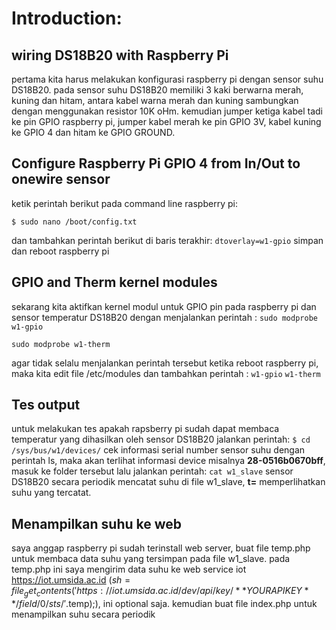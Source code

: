 # Introduction:
## wiring DS18B20 with Raspberry Pi
pertama kita harus melakukan konfigurasi raspberry pi dengan sensor suhu DS18B20. pada sensor suhu DS18B20 memiliki 3 kaki berwarna merah, kuning dan hitam, antara kabel warna merah dan kuning sambungkan dengan menggunakan resistor 10K oHm. kemudian jumper ketiga kabel tadi ke pin GPIO raspberry pi, jumper kabel merah ke pin GPIO 3V, kabel kuning ke GPIO 4 dan hitam ke GPIO GROUND.

## Configure Raspberry Pi GPIO 4 from In/Out to onewire sensor
ketik perintah berikut pada command line raspberry pi:

`$ sudo nano /boot/config.txt`

dan tambahkan perintah berikut di baris terakhir:
`dtoverlay=w1-gpio`
simpan dan reboot raspberry pi 

## GPIO and Therm kernel modules
sekarang kita aktifkan kernel modul untuk GPIO pin pada raspberry pi dan sensor temperatur DS18B20 dengan menjalankan perintah :
`sudo modprobe w1-gpio`

`sudo modprobe w1-therm`

agar tidak selalu menjalankan perintah tersebut ketika reboot raspberry pi, maka kita edit file /etc/modules dan tambahkan perintah :
`w1-gpio`
`w1-therm`

## Tes output 
untuk melakukan tes apakah rapsberry pi sudah dapat membaca temperatur yang dihasilkan oleh sensor DS18B20 jalankan perintah:
`$ cd /sys/bus/w1/devices/`
cek informasi serial number sensor suhu dengan perintah ls, maka akan terlihat informasi device misalnya **28-0516b0670bff**,  masuk ke folder tersebut lalu jalankan perintah:
`cat w1_slave`
sensor DS18B20 secara periodik mencatat suhu di file w1_slave, **t=** memperlihatkan suhu yang tercatat.

## Menampilkan suhu ke web
saya anggap raspberry pi sudah terinstall web server, buat file temp.php untuk membaca data suhu yang tersimpan pada file w1_slave. pada temp.php ini saya mengirim data suhu ke web service iot https://iot.umsida.ac.id ($sh = file_get_contents('https://iot.umsida.ac.id/dev/api/key/**YOUR API KEY**/field/0/sts/'.$temp);), ini optional saja.
kemudian buat file index.php untuk menampilkan suhu secara periodik
 
 

